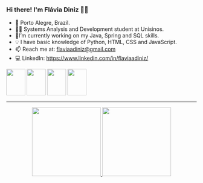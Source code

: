 ### Hi there! I'm Flávia Diniz 👩‍💻

- 📍 Porto Alegre, Brazil.
- 👩‍🎓 Systems Analysis and Development student at Unisinos.
- 🌱I’m currently working on my Java, Spring and SQL skills.
- 💡 I have basic knowledge of Python, HTML, CSS and JavaScript.
- 📫 Reach me at: flaviaadiniz@gmail.com
- 💻 LinkedIn: https://www.linkedin.com/in/flaviaadiniz/

<div>
<img height="70px" width="50px" src="https://cdn.jsdelivr.net/gh/devicons/devicon/icons/java/java-original.svg" />
<img height="70px" width="50px" src="https://cdn.jsdelivr.net/gh/devicons/devicon/icons/spring/spring-original.svg" />
<img height="70px" width="50px" src="https://cdn.jsdelivr.net/gh/devicons/devicon/icons/postgresql/postgresql-original.svg"/>        
<img height="70px" width="50px" src="https://cdn.jsdelivr.net/gh/devicons/devicon/icons/mysql/mysql-original.svg"/>    
</div>
<hr>

<div align="center">
<a href="github.com/flaviaadiniz">
<img height="182em" src="https://github-readme-stats.vercel.app/api?username=flaviaadiniz&show_icons=true&theme=radical"/>
<img height="182em" src="https://github-readme-stats.vercel.app/api/top-langs/?username=flaviaadiniz&layout=compact&theme=radical"/>
</div>

